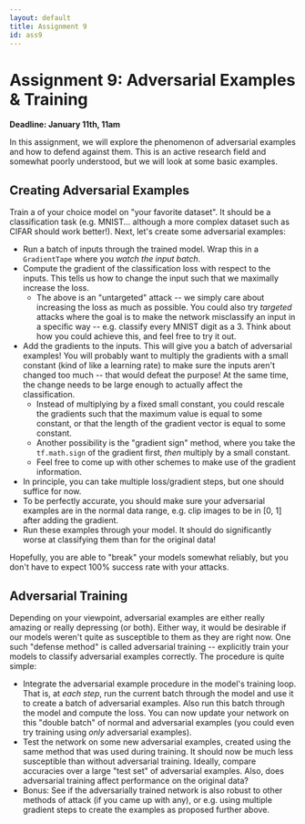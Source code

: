 ```yaml
---
layout: default
title: Assignment 9
id: ass9
---
```



# Assignment 9: Adversarial Examples & Training
**Deadline: January 11th, 11am**

In this assignment, we will explore the phenomenon of adversarial examples and
how to defend against them. This is an active research field and somewhat poorly
understood, but we will look at some basic examples.


## Creating Adversarial Examples

Train a of your choice model on "your favorite dataset". It should be a classification task
(e.g. MNIST... although a more complex dataset such as CIFAR should work better!).
 Next, let's create some adversarial examples:
- Run a batch of inputs through the trained model. Wrap this in a `GradientTape`
where you _watch the input batch_.
- Compute the gradient of the classification loss with respect to the inputs.
This tells us how to change the input such that we maximally increase the loss.
  - The above is an "untargeted" attack -- we simply care about increasing the
  loss as much as possible. You could also try _targeted_ attacks where the goal
  is to make the network misclassify an input in a specific way -- e.g. classify
  every MNIST digit as a 3. Think about how you could achieve this, and feel free
  to try it out.
- Add the gradients to the inputs. This will give you a batch of adversarial
examples!
 You will probably want to multiply the gradients
with a small constant (kind of like a learning rate) to make sure the inputs
aren't changed too much -- that would defeat the purpose! At the same time, the
change needs to be large enough to actually affect the classification. 
  - Instead of multiplying by a fixed small constant, you could rescale the 
  gradients such that the maximum value is equal to some constant, or that the
  length of the gradient vector is equal to some constant.
  - Another possibility is the "gradient sign" method, where you take the 
  `tf.math.sign` of the gradient first, _then_ multiply by a small constant.
  - Feel free to come up with other schemes to make use of the gradient information.
- In principle, you can take multiple loss/gradient steps, but one should suffice
for now.
- To be perfectly accurate, you should make sure your adversarial examples are
in the normal data range, e.g. clip images to be in [0, 1] after adding the gradient.
- Run these examples through your model. It should do significantly worse at
classifying them than for the original data!

Hopefully, you are able to "break" your models somewhat reliably, but you don't
have to expect 100% success rate with your attacks.


## Adversarial Training

Depending on your viewpoint, adversarial examples are either really amazing or
really depressing (or both). Either way, it would be desirable if our models
weren't quite as susceptible to them as they are right now. One such "defense 
method" is called adversarial training -- explicitly train your models to classify
adversarial examples correctly. The procedure is quite simple:
- Integrate the adversarial example procedure in the model's training loop. That
is, at _each step_, run the current batch through the model and use it to create
a batch of adversarial examples. Also run this batch through the model and compute
the loss. You can now update your network on this "double batch" of normal and
adversarial examples (you could even try training using _only_ adversarial examples).
- Test the network on some new adversarial examples, created using the same method
that was used during training. It should now be much less susceptible than without
adversarial training. Ideally, compare accuracies over a large "test set" of
adversarial examples. Also, does adversarial training affect performance on the
original data?
- Bonus: See if the adversarially trained network is also robust to other methods
of attack (if you came up with any), or e.g. using multiple gradient steps to
create the examples as proposed further above.
